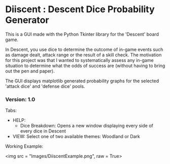 # Diiscent : Descent Dice Probability Generator

This is a GUI made with the Python Tkinter library for the 'Descent' board game. 

In Descent, you use dice to determine the outcome of in-game events such as damage dealt, attack range or the result of a skill check. The motivation for this project was that I wanted to systematically assess any in-game situation to determine what the odds of success are (without having to bring out the pen and paper).

The GUI displays matplotlib generated probability graphs for the selected 'attack dice' and 'defense dice' pools. 

### Version: 1.0

Tabs:
<ul>
  <li> 
    HELP: 
    <ul>
      <li> Dice Breakdown: Opens a new window displaying every side of every dice in Descent
    </ul>
  </li>
  <li>
    VIEW: Select one of two available themes: Woodland or Dark
  </li>
</ul>

Working Example:

<img src = "Images/DiiscentExample.png", raw = True>

